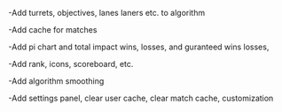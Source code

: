 -Add turrets, objectives, lanes laners etc. to algorithm

-Add cache for matches

-Add pi chart and total impact wins, losses, and guranteed wins losses,

-Add rank, icons, scoreboard, etc.

-Add algorithm smoothing

-Add settings panel, clear user cache, clear match cache, customization
